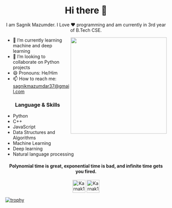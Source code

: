 <!--
**Karnak123/Karnak123** is a ✨ _special_ ✨ repository because its `README.md` (this file) appears on your GitHub profile.

Here are some ideas to get you started:

- 🌱 I’m currently learning 
- 👯 I’m looking to collaborate on ...
- 🤔 I’m looking for help with ...
- 💬 Ask me about ...
- 📫 How to reach me: ...
- 😄 Pronouns: ...
- ⚡ Fun fact: ...
-->
<h1 align="center"> Hi there 👋 </h1>
<p align="center"> I am Sagnik Mazumder. I Love ❤️ programming and am currently in 3rd year of B.Tech CSE. </p>
<img align="right" src="https://p.kindpng.com/picc/s/70-707985_anime-art-fanart-manga-boy-minty-cute-heart.png" height="300" width="300">

- 🌱 I’m currently learning machine and deep learning
- 👯 I’m looking to collaborate on Python projects
- 😄 Pronouns: He/Him
- 📫 How to reach me: sagnikmazumdar37@gmail.com

<h3 align="center"> Language & Skills </h3>

- Python
- C++
- JavaScript
- Data Structures and Algorithms
- Machine Learning
- Deep learning
- Natural language processing

<h4 align="center">Polynomial time is great, exponential time is bad, and infinite time gets you fired.</h4>

<p align="center">
<a href="https://www.instagram.com/sagnik_mazumder_/" target="blank"><img align="center" src="https://img.icons8.com/color/2x/instagram-new.png" alt="Karnak123" height="40" width="40" /></a>
<a href="https://www.linkedin.com/in/sagnikmazumder37/" target="blank"><img align="center" src="https://img.icons8.com/android/2x/linkedin.png" alt="Karnak123" height="40" width="40" /></a>
</p>

[![trophy](https://github-profile-trophy.vercel.app/?username=Karnak123&theme=onedark)](https://github.com/ryo-ma/github-profile-trophy)
